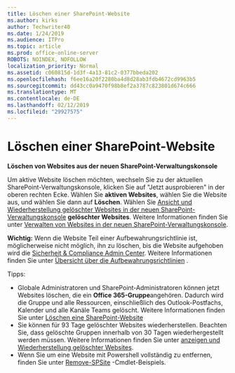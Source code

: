 ```yaml
---
title: Löschen einer SharePoint-Website
ms.author: kirks
author: Techwriter40
ms.date: 1/24/2019
ms.audience: ITPro
ms.topic: article
ms.prod: office-online-server
ROBOTS: NOINDEX, NOFOLLOW
localization_priority: Normal
ms.assetid: c060815d-1d3f-4a13-81c2-0377bbeda202
ms.openlocfilehash: f6ee16a20f2280ba4d8d28ab3fdb4672cd9963b5
ms.sourcegitcommit: dd43cc0a9470f98b8ef2a3787c823801d674c666
ms.translationtype: MT
ms.contentlocale: de-DE
ms.lasthandoff: 02/12/2019
ms.locfileid: "29927575"
---
```

# <a name="delete-a-sharepoint-site"></a>Löschen einer SharePoint-Website
 **Löschen von Websites aus der neuen SharePoint-Verwaltungskonsole**
  
Um aktive Website löschen möchten, wechseln Sie zu der aktuellen SharePoint-Verwaltungskonsole, klicken Sie auf "Jetzt ausprobieren" in der oberen rechten Ecke. Wählen Sie **aktiven Websites**, wählen Sie die Website aus, und wählen Sie dann auf **Löschen**. Wählen Sie [Ansicht und Wiederherstellung gelöschter Websites in der neuen SharePoint-Verwaltungskonsole](https://docs.microsoft.com/sharepoint/view-and-restore-deleted-sites-in-new-admin-center) **gelöschter Websites**. Weitere Informationen finden Sie unter [Verwalten von Websites in der neuen SharePoint-Verwaltungskonsole](https://docs.microsoft.com/sharepoint/manage-sites-in-new-admin-center).
  
**Wichtig:** Wenn die Website Teil einer Aufbewahrungsrichtlinie ist, möglicherweise nicht möglich, ihn zu löschen, bis die Website aufgehoben wird die [Sicherheit &amp; Compliance Admin Center](https://protection.office.com/?rfr=AdminCenter#/homepage). Weitere Informationen finden Sie unter [Übersicht über die Aufbewahrungsrichtlinien](https://docs.microsoft.com/office365/securitycompliance/retention-policies#content-in-onedrive-accounts-and-sharepoint-sites) . 
  
Tipps:
- Globale Administratoren und SharePoint-Administratoren können jetzt Websites löschen, die ein **Office 365-Gruppe**angehören. Dadurch wird die Gruppe und alle Ressourcen, einschließlich des Outlook-Postfachs, Kalender und alle Kanäle Teams gelöscht. Weitere Informationen finden Sie unter [Löschen eine SharePoint-Website](https://docs.microsoft.com/sharepoint/manage-sites-in-new-admin-center#delete-a-site)
- Sie können für 93 Tage gelöschter Websites wiederherstellen. Beachten Sie, dass gelöschte Gruppen innerhalb von 30 Tagen wiederhergestellt werden müssen. Weitere Informationen finden Sie unter [anzeigen und Wiederherstellung gelöschter Websites](https://docs.microsoft.com/sharepoint/view-and-restore-deleted-sites-in-new-admin-center).
- Wenn Sie um eine Website mit Powershell vollständig zu entfernen, finden Sie unter [Remove-SPSite](https://docs.microsoft.com/powershell/module/sharepoint-server/remove-spsite?view=sharepoint-ps) -Cmdlet-Beispiels. 
  

